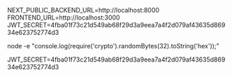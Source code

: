 NEXT_PUBLIC_BACKEND_URL=http://localhost:8000
FRONTEND_URL=http://localhost:3000
JWT_SECRET=4fba01f73c21d549ab68f29d3a9eea7a4f2d079af43635d86934e623752774d3

node -e "console.log(require('crypto').randomBytes(32).toString('hex'));"


JWT_SECRET=4fba01f73c21d549ab68f29d3a9eea7a4f2d079af43635d86934e623752774d3